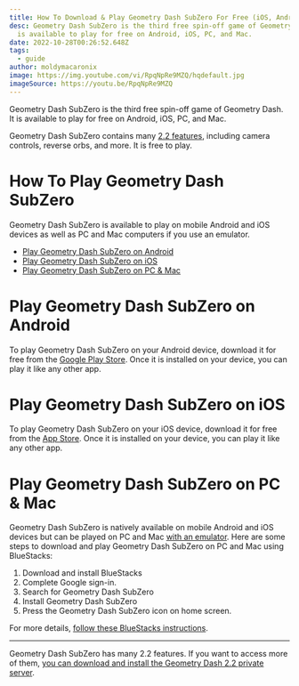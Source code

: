 ```yaml
---
title: How To Download & Play Geometry Dash SubZero For Free (iOS, Android, PC, & Mac)
desc: Geometry Dash SubZero is the third free spin-off game of Geometry Dash. It
  is available to play for free on Android, iOS, PC, and Mac.
date: 2022-10-28T00:26:52.648Z
tags:
  - guide
author: moldymacaronix
image: https://img.youtube.com/vi/RpqNpRe9MZQ/hqdefault.jpg
imageSource: https://youtu.be/RpqNpRe9MZQ
---
```

Geometry Dash SubZero is the third free spin-off game of Geometry Dash. It is available to play for free on Android, iOS, PC, and Mac.

Geometry Dash SubZero contains many [2.2 features](/posts/geometry-dash-2-2-release-date/), including camera controls, reverse orbs, and more. It is free to play.

# How To Play Geometry Dash SubZero

Geometry Dash SubZero is available to play on mobile Android and iOS devices as well as PC and Mac computers if you use an emulator.

* [Play Geometry Dash SubZero on Android](#play-geometry-dash-subzero-on-android)
* [Play Geometry Dash SubZero on iOS](#play-geometry-dash-subzero-on-ios)
* [Play Geometry Dash SubZero on PC & Mac](#play-geometry-dash-subzero-on-pc-%26-mac)

# Play Geometry Dash SubZero on Android

To play Geometry Dash SubZero on your Android device, download it for free from the [Google Play Store](https://play.google.com/store/apps/details?id=com.robtopx.geometrydashsubzero). Once it is installed on your device, you can play it like any other app.

# Play Geometry Dash SubZero on iOS

To play Geometry Dash SubZero on your iOS device, download it for free from the [App Store](https://apps.apple.com/us/app/geometry-dash-subzero/id1324044770). Once it is installed on your device, you can play it like any other app.

# Play Geometry Dash SubZero on PC & Mac

Geometry Dash SubZero is natively available on mobile Android and iOS devices but can be played on PC and Mac [with an emulator](https://www.bluestacks.com/apps/arcade/geometry-dash-subzero-on-pc.html). Here are some steps to download and play Geometry Dash SubZero on PC and Mac using BlueStacks:

1. Download and install BlueStacks
2. Complete Google sign-in.
3. Search for Geometry Dash SubZero
4. Install Geometry Dash SubZero
5. Press the Geometry Dash SubZero icon on home screen.

For more details, [follow these BlueStacks instructions](https://www.bluestacks.com/apps/arcade/geometry-dash-subzero-on-pc.html).

---

Geometry Dash SubZero has many 2.2 features. If you want to access more of them, [you can download and install the Geometry Dash 2.2 private server](/posts/geometry-dash-2-2-private-server-download-install/).

